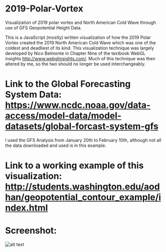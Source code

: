 # 2019-Polar-Vortex
Visualization of 2019 polar vortex and North American Cold Wave through use of GFS Geopotential Height Data.

This is a JavaScript (mostly) written visualization of how the 2019 Polar Vortex created the 2019 North American Cold Wave which was one of the coldest and deadliest of its kind. This visualization technique was largely developed by Nico Belmonte in Chapter Nine of the textbook WebGL insights http://www.webglinsights.com/. Much of this technique was then altered by me, so the two should no longer be used interchangeably.

# Link to the Global Forecasting System Data: https://www.ncdc.noaa.gov/data-access/model-data/model-datasets/global-forcast-system-gfs
I used the GFS Analysis from January 20th to February 10th, although not all the data downloaded and used is in this example.

# Link to a working example of this visualization: http://students.washington.edu/aodhan/geopotential_contour_example/index.html


# Screenshot:
![alt text](https://github.com/AodhanSweeney/2019_Polar_Vortex/Jan_25_example.png)
